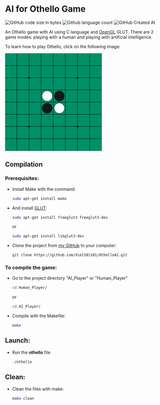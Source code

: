 # AI for Othello Game

![GitHub code size in bytes](https://img.shields.io/github/languages/code-size/Viet281101/OthelloAI) ![Github language count](https://img.shields.io/github/languages/count/Viet281101/OthelloAI) ![GitHub Created At](https://img.shields.io/github/created-at/Viet281101/OthelloAI)

An Othello game with AI using C language and [OpenGL](https://github.com/McNopper/OpenGL) GLUT. There are 2 game modes: playing with a human and playing with artificial intelligence.

To learn how to play Othello, click on the following image:

[![alt text](othello_start.png)](https://www.eothello.com/)

## Compilation

### Prerequisites:
- Install Make with the command:
	```bash
	sudo apt-get install make
	```
- And install [GLUT](https://github.com/FreeGLUTProject/freeglut):
	```bash
	sudo apt-get install freeglut3 freeglut3-dev
	```
	or
	```bash
	sudo apt-get install libglut3-dev
	```

- Clone the project from [my GitHub](https://github.com/Viet281101/OthelloAI) to your computer:
	```bash
	git clone https://github.com/Viet281101/OthelloAI.git
	```


### To compile the game:
- Go to the project directory "AI_Player" or "Human_Player"
	```bash
	cd Human_Player/
	```
	or
	```bash
	cd AI_Player/
	```
- Compile with the Makefile:
	```bash
	make
	```

## Launch:
- Run the **othello** file
	```bash
	./othello
	```

## Clean:
- Clean the files with make:
	```bash
	make clean
	```